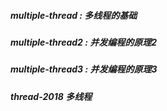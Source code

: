 ##### multiple-thread : 多线程的基础

##### multiple-thread2 : 并发编程的原理2

##### multiple-thread3 : 并发编程的原理3

##### 

##### thread-2018      多线程

